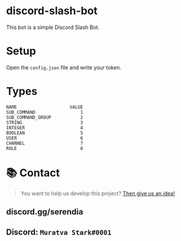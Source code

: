 # discord-slash-bot
This bot is a simple Discord Slash Bot.

# Setup
Open the `config.json` file and write your token.

# Types
```
NAME	                VALUE
SUB_COMMAND	                1
SUB_COMMAND_GROUP	        2
STRING	                    3
INTEGER	                    4
BOOLEAN	                    5
USER	                    6
CHANNEL	                    7
ROLE	                    8
```

# 📚 Contact
> You want to help us develop this project? [Then give us an idea!](https://github.com/muratvastark/discord-slash-bot/issues)

## discord.gg/serendia
## Discord: `Muratva Stark#0001`
